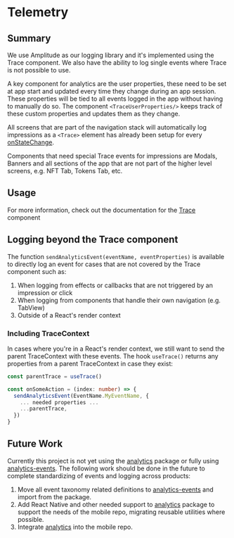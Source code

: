 # Telemetry

## Summary

We use Amplitude as our logging library and it's implemented using the Trace component. We also have the ability to log single events where Trace is not possible to use.

A key component for analytics are the user properties, these need to be set at app start and updated every time they change during an app session. These properties will be tied to all events logged in the app without having to manually do so. The component `<TraceUserProperties/>` keeps track of these custom properties and updates them as they change.

All screens that are part of the navigation stack will automatically log impressions as a `<Trace>` element has already been setup for every [onStateChange](https://github.com/Uniswap/mobile/blob/3903efcf27f0bcb08d9e1b15e3b39a71d7d56c17/src/app/navigation/NavigationContainer.tsx#L52).

Components that need special Trace events for impressions are Modals, Banners and all sections of the app that are not part of the higher level screens, e.g. NFT Tab, Tokens Tab, etc.

## Usage

For more information, check out the documentation for the [Trace](../../components/telemetry/README.md) component

## Logging beyond the Trace component

The function `sendAnalyticsEvent(eventName, eventProperties)` is available to directly log an event for cases that are not covered by the Trace component such as:

1. When logging from effects or callbacks that are not triggered by an impression or click
2. When logging from components that handle their own navigation (e.g. TabView)
3. Outside of a React's render context

### Including TraceContext

In cases where you're in a React's render context, we still want to send the parent TraceContext with these events. The hook `useTrace()` returns any properties from a parent TraceContext in case they exist:

```typescript
const parentTrace = useTrace()

const onSomeAction = (index: number) => {
  sendAnalyticsEvent(EventName.MyEventName, {
    ... needed properties ...
    ...parentTrace,
  })
}
```

## Future Work

Currently this project is not yet using the [analytics](https://github.com/Uniswap/analytics) package or fully using [analytics-events](https://github.com/Uniswap/analytics-events). The following work should be done in the future to complete standardizing of events and logging across products:

1. Move all event taxonomy related definitions to [analytics-events](https://github.com/Uniswap/analytics-events) and import from the package.
2. Add React Native and other needed support to [analytics](https://github.com/Uniswap/analytics) package to support the needs of the mobile repo, migrating reusable utilities where possible.
3. Integrate [analytics](https://github.com/Uniswap/analytics) into the mobile repo.
